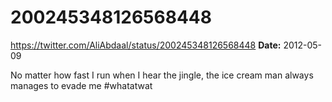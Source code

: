 # 200245348126568448
https://twitter.com/AliAbdaal/status/200245348126568448
**Date:** 2012-05-09

No matter how fast I run when I hear the jingle, the ice cream man always manages to evade me #whatatwat
